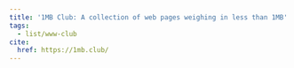 ```yaml
---
title: '1MB Club: A collection of web pages weighing in less than 1MB'
tags:
  - list/www-club
cite:
  href: https://1mb.club/
---
```

